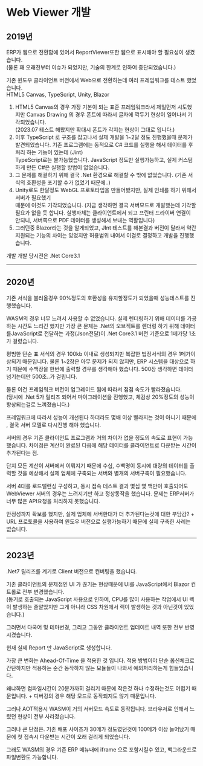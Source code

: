 # Web Viewer 개발

## 2019년

ERP가 웹으로 전환함에 있어서 ReportViewer또한 웹으로 표시해야 할 필요성이 생겼습니다. \
(물론 꽤 오래전부터 이슈가 되었지만, 기술의 한계로 인하여 중단되었습니다.)

기존 윈도우 클라이언트 버전에서 Web으로 전환하는데 여러 프레임워크를 테스트 했었습니다. \
HTML5 Canvas, TypeScript, Unity, Blazor

1. HTML5 Canvas의 경우 가장 기본이 되는 표준 프레임워크라서 제일먼저 시도했지만 Canvas Drawing 의 경우 폰트에 따라서 글자에 깍두기 현상이 일어나서 기각되었습니다.\
   (2023.07 테스트 해봤지만 확대시 폰트가 각지는 현상이 그대로 입니다.)
2. 이후 TypeScript 로 구조를 잡고나서 실제 개발을 1\~2달 정도 진행했을때 문제가 발견되었습니다. 기존 프로그램에는 동적으로 C# 코드를 실행을 해서 데이터를 후처리 하는 기능이 있는데 (Jint)\
   TypeScript로는 불가능했습니다. JavaScript 정도만 실행가능하고, 실제 커스텀하게 만든 C#은 실행할 방법이 없었습니다.
3. 그 문제를 해결하기 위해 결국 .Net 환경으로 해결할 수 밖에 없었습니다. (기존 서식의 호환성을 포기할 수가 없었기 때문에..)
4. Unity로도 한달정도 WebGL 프로토타입을 만들어봤지만, 실제 인쇄를 하기 위해서 서버가 필요했기\
   때문에 이것도 기각되었습니다. (지금 생각하면 결국 서버모드로 개발했는데 기각할 필요가 없을 듯 합니다. 실행자체는 클라이언트에서 되고 프린터 드라이버 연결이 안되니, 서버쪽으로 PDF 데이터를 생성해서 보내는 역활입니다)
5. 그러던중 Blazor라는 것을 알게되었고, JInt 테스트를 해본결과 버전이 달라서 약간 지원되는 기능의 차이는 있었지만 허용범위 내여서 이걸로 결정하고 개발을 진행했습니다.

개발 개발  당시전은 .Net Core3.1



***

## 2020년

기존 서식을  불러올경우 90%정도의 호환성을 유지할정도가 되었을때 성능테스트를 진행했습니다.

WASM의 경우 너무 느려서 사용할 수 없었습니다. 실제 렌더링하기 위해 데이터를 가공하는 시간도 느리긴 했지만 가장 큰 문제는 .Net의 오브젝트를 렌더링 하기 위해 데이터를JavaScript로 전달하는  과정(Json전달)이 .Net Core3.1 버전 기준으로 1메가당 1초가 걸렸습니다.

평범한 단순 표 서식의 경우 100kb 이내로 생성되지만 복잡한 법정서식의 경우 1메가이상되기 때문입니다.  물론 1\~2장은 아무 문제가 되지 않지만, ERP 시스템을 대상으로 하기 때문에 수백장을 한번에 출력할 경우를 생각해야 했습니다. 500장 생각하면 데이터 넘기는데만 500초..가 걸립니다.

물론 이건 프레임워크 버전이 업그레이드 됨에 따라서 점점 속도가 빨라졌습니다. \
(당시에 .Net 5가 릴리즈 되어서 마이그레이션을  진행했고, 체감상 20%정도의 성능이 향상되는걸로 느껴졌습니다.)&#x20;



프레임워크에 따라서 성능이 개선된다 하더라도 몇배 이상 빨라지는 것이 아니기 때문에 , 결국 서버 모델로 다시진행 해야  했습니다.

서버의 경우 기존 클라이언트 프로그램과 거의 차이가 없을 정도의 속도로 표현이 가능했습니다. 차이점은 계산이 완료된 다음에 해당 데이터를 클라이언트로 다운받는 시간이 추가된다는 점.

단지 모든 계산이 서버에서 이뤄지기 때문에 수십, 수백명이 동시에 대량의 데이터를 출력할 것을 예상해서 실제 업체에 구축되는 서버와 별개의 서버구축이 필요했습니다.

서버 4대를 로드밸런싱 구성하고, 동시 접속 테스트 결과 몇십 몇  백만이 호출되어도 WebViewer 서버의 경우는 느려지기만 하고 정상동작을 했습니다. 문제는 ERP서버가 너무 많은 API요청을 처리하지 못했습니다.

안정성까지 확보를 했지만, 실제 업체에 서버한대가 더 추가된다는것에 대한 부담감? + URL 프로토콜을 사용하여 윈도우 버전으로 실행가능하기 때문에 실제 구축한 사례는 없습니다.

***

## 2023년

.Net7 릴리즈를 계기로 Client 버전으로 컨버팅을 했습니다.&#x20;

기존 클라이언트의 문제점인 UI 가 끊기는 현상때문에 UI를 JavaScript에서 Blazor 컨트롤로 전부 변경했습니다. \
(동기로 호출되는 JavaScript 사용으로 인하여, CPU를 많이 사용하는 작업에서 UI 렉이 발생하는 줄알았지만 그게 아니라 CSS 차원에서 랙이 발생하는 것과 아닌것이 있었습니다.)

그러면서 다국어 및 테마변경, 그리고 그동안 클라이언트 업데이트 내역  또한 전부 반영시켰습니다.&#x20;

현재 실제 Report 만 JavaScript로 생성합니다.&#x20;

가장 큰 변화는 Ahead-Of-Time 을 적용한 것 입니다.  적용 방법이야 단순 옵션체크로 간단하지만 적용하는 순간 동작하지 않는 모듈들이 나와서 예외처리하는게 힘들었습니다.&#x20;

왜냐하면 컴파일시간이 20분가까히 걸리기 때문에 작은것 하나 수정하는것도 어렵기 때문입니다. + 디버깅의 경우 해당 모드로 동작되지도 않기 때문입니다.



그러나  AOT적용시  WASM이 거의 서버모드 속도로 동작됩니다. 브라우저로 인해서 느렸던 현상이 전부 사라졌습니다.&#x20;

그러나 큰 단점은. 기존 배포 사이즈가 30메가 정도였던것이 100메가 이상 늘어났기 때문에 첫 접속시 다운받는 시간이 오래 걸리게 되었습니다.&#x20;

그래도 WASM의 경우 기존 ERP 메뉴내에 iframe 으로 포함시킬수 있고, 백그라운드로 파일변환도 가능합니다.&#x20;
